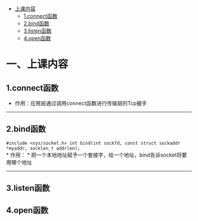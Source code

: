   * [上课内容](#一上课内容)
    - [1.connect函数](#1connect函数)
    - [2.bind函数](#2bind函数)
    - [3.listen函数](#3listen函数)
    - [4.open函数](#4open函数)
# 一、上课内容

## 1.connect函数

 * 作用：应用层通过调用connect函数进行传输层的Tcp握手
---
## 2.bind函数

 `#include <sys/socket.h>
   int bind(int sockfd, const struct sockaddr *myaddr, socklen_t addrlen);` <br>
    * 作用：
      * 把一个本地地址赋予一个套接字，给一个地址，bind告诉socket将要用哪个地址
      
---

## 3.listen函数

## 4.open函数

      
    
    
